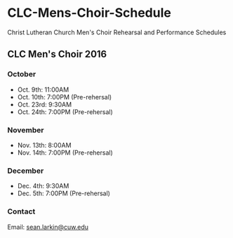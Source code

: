 # CLC-Mens-Choir-Schedule
Christ Lutheran Church Men's Choir Rehearsal and Performance Schedules

## CLC Men's Choir 2016

### October
- Oct. 9th: 11:00AM
- Oct. 10th: 7:00PM (Pre-rehersal)
- Oct. 23rd: 9:30AM
- Oct. 24th: 7:00PM (Pre-rehersal)

### November
- Nov. 13th: 8:00AM
- Nov. 14th: 7:00PM (Pre-rehersal)

### December
- Dec. 4th: 9:30AM
- Dec. 5th: 7:00PM (Pre-rehersal)

### Contact
Email: sean.larkin@cuw.edu